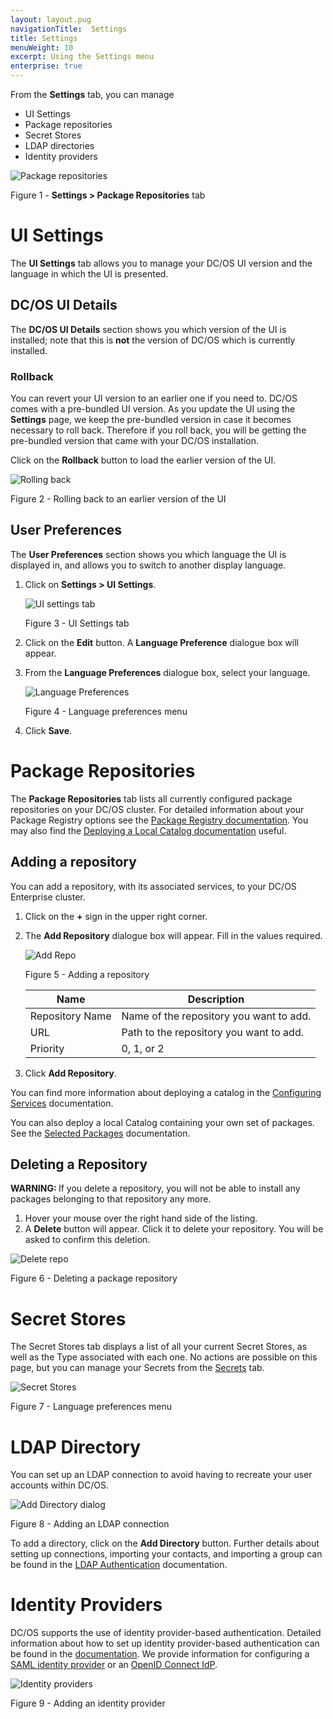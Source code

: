 ```yaml
---
layout: layout.pug
navigationTitle:  Settings
title: Settings
menuWeight: 10
excerpt: Using the Settings menu
enterprise: true
---
```


From the **Settings** tab, you can manage 

- UI Settings
- Package repositories
- Secret Stores
- LDAP directories
- Identity providers

![Package repositories](/mesosphere/dcos/2.1/img/GUI-Settings-Package-Repositories.png)

Figure 1 - **Settings > Package Repositories** tab

# UI Settings

The **UI Settings** tab allows you to manage your DC/OS UI version and the language in which the UI is presented.

## DC/OS UI Details

The **DC/OS UI Details** section shows you which version of the UI is installed; note that this is **not** the version of DC/OS which is currently installed. 

### Rollback
You can revert your UI version to an earlier one if you need to. DC/OS comes with a pre-bundled UI version. As you update the UI using the **Settings** page, we keep the pre-bundled version in case it becomes necessary to roll back. Therefore if you roll back, you will be getting the pre-bundled version that came with your DC/OS installation. 

Click on the **Rollback** button to load the earlier version of the UI.

![Rolling back](/mesosphere/dcos/2.1/img/GUI-Settings-Rollback.png)

Figure 2 - Rolling back to an earlier version of the UI

## User Preferences

The **User Preferences** section shows you which language the UI is displayed in, and allows you to switch to another display language.  
1. Click on **Settings > UI Settings**.

    ![UI settings tab](/mesosphere/dcos/2.1/img/GUI-Settings-Change-Language.png)

    Figure 3 - UI Settings tab

1. Click on the **Edit** button. A **Language Preference** dialogue box will appear.

1. From the **Language Preferences** dialogue box, select your language.

    ![Language Preferences](/mesosphere/dcos/2.1/img/GUI-change-UI-settings-menu-2.png)

    Figure 4 - Language preferences menu

1. Click **Save**.

# Package Repositories

The **Package Repositories** tab lists all currently configured package repositories on your DC/OS cluster. For detailed information about your Package Registry options see the [Package Registry documentation](/mesosphere/dcos/2.1/administering-clusters/package-registry/). You may also find the [Deploying a Local Catalog documentation](/mesosphere/dcos/2.1/administering-clusters/deploying-a-local-dcos-universe/) useful.

## Adding a repository

You can add a repository, with its associated services, to your DC/OS Enterprise cluster. 

1. Click on the **+** sign in the upper right corner.

1. The **Add Repository** dialogue box will appear. Fill in the values required.

    ![Add Repo](/mesosphere/dcos/2.1/img/GUI-Settings-Add-Repository.png)

    Figure 5 - Adding a repository

   | Name | Description |
   |---------|-------------|
   | Repository Name | Name of the repository you want to add.  |
   | URL |  Path to the repository you want to add.  |
   | Priority | 0, 1, or 2 |

1. Click **Add Repository**.

You can find more information about deploying a catalog in the [Configuring Services](/mesosphere/dcos/2.1/deploying-services/config-universe-service/) documentation. 

You can also deploy a local Catalog containing your own set of packages. See the [Selected Packages](/mesosphere/dcos/2.1/administering-clusters/deploying-a-local-dcos-universe/#selected-packages) documentation.

## Deleting a Repository

<p class="message--warning"><strong>WARNING: </strong>If you delete a repository, you will not be able to install any packages belonging to that repository any more.</p> 

1. Hover your mouse over the right hand side of the listing. 
1. A **Delete** button will appear. Click it to delete your repository. You will be asked to confirm this deletion. 

![Delete repo](/mesosphere/dcos/2.1/img/GUI-Settings-Package-Repositories-Delete.png)

Figure 6 - Deleting a package repository

# Secret Stores 

The Secret Stores tab displays a list of all your current Secret Stores, as well as the Type associated with each one. No actions are possible on this page, but you can manage your Secrets from the [Secrets](/mesosphere/dcos/2.1/gui/secrets/) tab. 

![Secret Stores](/mesosphere/dcos/2.1/img/GUI-Settings-Secret-Stores.png)

Figure 7 - Language preferences menu

# LDAP Directory

You can set up an LDAP connection to avoid having to recreate your user accounts within DC/OS. 

![Add Directory dialog](/mesosphere/dcos/2.1/img/ldap-add-dir-conn.png)

Figure 8 - Adding an LDAP connection

To add a directory, click on the **Add Directory** button. Further details about setting up connections, importing your contacts, and importing a group can be found in the [LDAP Authentication](/mesosphere/dcos/2.1/security/ent/ldap/) documentation.

# Identity Providers

DC/OS supports the use of identity provider-based authentication. Detailed information about how to set up identity provider-based authentication can be found in the [documentation](/mesosphere/dcos/2.1/security/ent/sso/). We provide information for configuring a [SAML identity provider](/mesosphere/dcos/2.1/security/ent/sso/setup-saml/) or an [OpenID Connect IdP](/mesosphere/dcos/2.1/security/ent/sso/setup-openid/).

![Identity providers](/mesosphere/dcos/2.1/img/GUI-Settings-LDAP-Add-Oidc.png)

Figure 9 - Adding an identity provider
